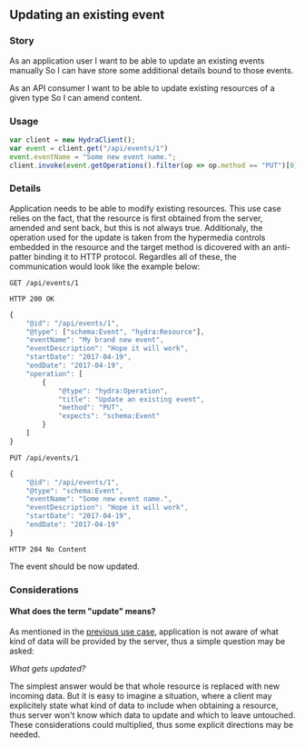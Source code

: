 ## Updating an existing event

### Story
As an application user
I want to be able to update an existing events manually
So I can have store some additional details bound to those events.

As an API consumer
I want to be able to update existing resources of a given type
So I can amend content.

### Usage
```javascript
var client = new HydraClient();
var event = client.get("/api/events/1")
event.eventName = "Some new event name.";
client.invoke(event.getOperations().filter(op => op.method == "PUT")[0], event);
```

### Details
Application needs to be able to modify existing resources. This use case relies on the fact, that 
the resource is first obtained from the server, amended and sent back, but this is not always true.
Additionaly, the operation used for the update is taken from the hypermedia controls embedded in the 
resource and the target method is dicovered with an anti-patter binding it to HTTP protocol.
Regardles all of these, the communication would look like the example below:

```
GET /api/events/1

HTTP 200 OK
```
```javascript
{
    "@id": "/api/events/1",
    "@type": ["schema:Event", "hydra:Resource"],
    "eventName": "My brand new event",
    "eventDescription": "Hope it will work",
    "startDate": "2017-04-19",
    "endDate": "2017-04-19",
    "operation": [
        {
            "@type": "hydra:Operation",
            "title": "Update an existing event",
            "method": "PUT",
            "expects": "schema:Event"
        }
    ]
}
```

```
PUT /api/events/1
```
```javascript
{
    "@id": "/api/events/1",
    "@type": "schema:Event",
    "eventName": "Some new event name.",
    "eventDescription": "Hope it will work",
    "startDate": "2017-04-19",
    "endDate": "2017-04-19"
}
```
```
HTTP 204 No Content
```
The event should be now updated.

### Considerations

#### What does the term "update" means?
As mentioned in the [previous use case](/4.obtaining-single-event.md), application is not aware 
of what kind of data will be provided by the server, thus a simple question may be asked:

*What gets updated?*

The simplest answer would be that whole resource is replaced with new incoming data.
But it is easy to imagine a situation, where a client may explicitely state what kind of data to 
include when obtaining a resource, thus server won't know which data to update and which to leave 
untouched. These considerations could multiplied, thus some explicit directions may be needed.